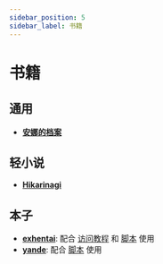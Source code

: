 ```yaml
---
sidebar_position: 5
sidebar_label: 书籍
---
```

# 书籍

## 通用

- **[安娜的档案](https://zh.annas-archive.org/)**

## 轻小说

- **[Hikarinagi](https://www.hikarinagi.org/lightnovel)**

## 本子

- **[exhentai](https://exhentai.org/)**: 配合 [访问教程](https://nicebowl.fun/11) 和 [脚本](https://greasyfork.org/zh-CN/scripts/397848-comic-looms) 使用
- **[yande](https://yande.re/post)**: 配合 [脚本](https://sleazyfork.org/zh-CN/scripts/421970-yande-re-%E7%AE%80%E4%BD%93%E4%B8%AD%E6%96%87) 使用